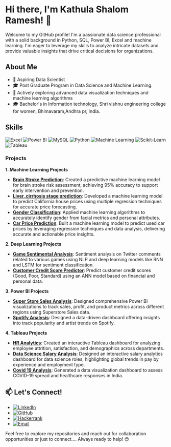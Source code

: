 # Hi there, I'm Kathula Shalom Ramesh! 👋

Welcome to my GitHub profile! I'm a passionate data science professional with a solid background in Python, SQL, Power BI, Excel and machine learning. I'm eager to leverage my skills to analyze intricate datasets and provide valuable insights that drive critical decisions for organizations.

## About Me

- 💼 Aspiring Data Scientist
- 🎓 Post Graduate Program in Data Science and Machine Learning.
- 🌱 Actively exploring advanced data visualization techniques and machine learning algorithms
- 🎓 Bachelor's in Information technology, Shri vishnu engineering college for women, Bhimavaram,Andhra pr, India.

## Skills

![Excel](https://img.shields.io/badge/-Excel-217346?style=for-the-badge&logo=microsoft-excel&logoColor=white)
![Power BI](https://img.shields.io/badge/-Power%20BI-F2C811?style=for-the-badge&logo=power-bi&logoColor=black)
![MySQL](https://img.shields.io/badge/-MySQL-4479A1?style=for-the-badge&logo=mysql&logoColor=white)
![Python](https://img.shields.io/badge/-Python-3776AB?style=for-the-badge&logo=python&logoColor=white)
![Machine Learning](https://img.shields.io/badge/-Machine%20Learning-0078D4?style=for-the-badge&logo=machine-learning&logoColor=white)
![Scikit-Learn](https://img.shields.io/badge/-Scikit--Learn-F7931E?style=for-the-badge&logo=scikit-learn&logoColor=white)
![Tableau](https://img.shields.io/badge/Tableau-00537E?style=for-the-badge&logo=Tableau&logoColor=white)

### Projects

**1. Machine Learning Projects**
- **[Brain Stroke Prediction](https://github.com/kathulashalom/Brain-strock-project)**: Created a predictive machine learning model for brain stroke risk assessment, achieving 95% accuracy to support early intervention and prevention.
- **[Liver_cirrhosis stage prediction]()**: Developed a machine learning model to predict California house prices using multiple regression techniques for accurate price forecasting.
- **[Gender Classification]()**: Applied machine learning algorithms to accurately identify gender from facial metrics and personal attributes.
- **[Car Price Prediction]()**: Built a machine learning model to predict used car prices by leveraging regression techniques and data analysis, delivering accurate and actionable price insights.

**2. Deep Learning Projects**
- **[Game Sentimental Analysis]()**: Sentiment analysis on Twitter comments related to various games using NLP and deep learning models like RNN and LSTM for sentiment classification.
- **[Customer Credit Score Predictor]()**: Predict customer credit scores (Good, Poor, Standard) using an ANN model based on financial and personal data.

**3. Power BI Projects**
- **[Super Store Sales Analysis]()**: Designed comprehensive Power BI visualizations to track sales, profit, and product metrics across different regions using Superstore Sales data.
- **[Spotify Analysis]()**: Designed a data-driven dashboard offering insights into track popularity and artist trends on Spotify.
  
**4. Tableau Projects**
- **[HR Analytics]()**: Created an interactive Tableau dashboard for analyzing employee attrition, satisfaction, and demographics across departments.
- **[Data Science Salary Analysis]()**: Designed an interactive salary analytics dashboard for data science roles, highlighting global trends in pay by experience and employment type.
- **[Covid 19 Analysis]()**: Generated a data visualization dashboard to assess COVID-19 spread and healthcare responses in India.

## 📫 Let's Connect!

- [![LinkedIn](https://img.shields.io/badge/-LinkedIn-0077B5?style=for-the-badge&logo=linkedin&logoColor=white)](www.linkedin.com/in/kathula-shalom-6944a3239)
- [![GitHub](https://img.shields.io/badge/-GitHub-181717?style=for-the-badge&logo=github&logoColor=white)]()
- [![Hackerrank](https://img.shields.io/badge/-Hackerrank-181717?style=for-the-badge&logo=hackerrank&logoColor=00EA64)]()
- [![Email](https://img.shields.io/badge/-Email-D14836?style=for-the-badge&logo=gmail&logoColor=white)]()

Feel free to explore my repositories and reach out for collaboration opportunities or just to connect.... Always ready to help! 😊
